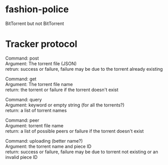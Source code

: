 # fashion-police
BitTorrent but not BitTorrent
# Tracker protocol
Command: post  
Argument: The torrent file (JSON)  
retrun: success or failure, failure may be due to the torrent already existing  

Command: get  
Argument: The torrent file name  
return: the torrent or failure if the torrent doesn't exist  

Command: query  
Argument: keyword or empty string (for all the torrents?)  
return: a list of torrent names  

Command: peer  
Argument: torrent file name  
return: a list of possible peers or failure if the torrent doesn't exist  

Command: uploading (better name?)  
Argument: the torrent name and piece ID  
return: success or failure, failure may be due to torrent not existing or an invalid piece ID  
